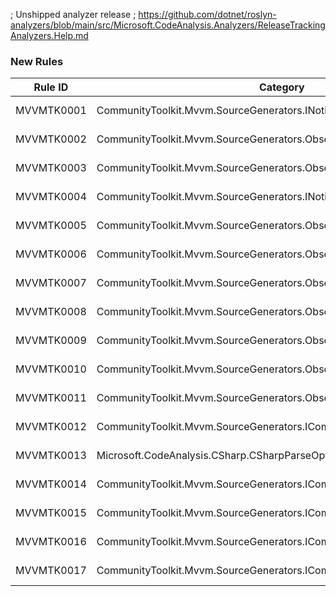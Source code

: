 ﻿; Unshipped analyzer release
; https://github.com/dotnet/roslyn-analyzers/blob/main/src/Microsoft.CodeAnalysis.Analyzers/ReleaseTrackingAnalyzers.Help.md

### New Rules

Rule ID | Category | Severity | Notes
--------|----------|----------|-------
MVVMTK0001 | CommunityToolkit.Mvvm.SourceGenerators.INotifyPropertyChangedGenerator | Error | See https://aka.ms/mvvmtoolkit/error
MVVMTK0002 | CommunityToolkit.Mvvm.SourceGenerators.ObservableObjectGenerator | Error | See https://aka.ms/mvvmtoolkit/error
MVVMTK0003 | CommunityToolkit.Mvvm.SourceGenerators.ObservableRecipientGenerator | Error | See https://aka.ms/mvvmtoolkit/error
MVVMTK0004 | CommunityToolkit.Mvvm.SourceGenerators.INotifyPropertyChangedGenerator | Error | See https://aka.ms/mvvmtoolkit/error
MVVMTK0005 | CommunityToolkit.Mvvm.SourceGenerators.ObservableObjectGenerator | Error | See https://aka.ms/mvvmtoolkit/error
MVVMTK0006 | CommunityToolkit.Mvvm.SourceGenerators.ObservableObjectGenerator | Error | See https://aka.ms/mvvmtoolkit/error
MVVMTK0007 | CommunityToolkit.Mvvm.SourceGenerators.ObservableRecipientGenerator | Error | See https://aka.ms/mvvmtoolkit/error
MVVMTK0008 | CommunityToolkit.Mvvm.SourceGenerators.ObservableRecipientGenerator | Error | See https://aka.ms/mvvmtoolkit/error
MVVMTK0009 | CommunityToolkit.Mvvm.SourceGenerators.ObservablePropertyGenerator | Error | See https://aka.ms/mvvmtoolkit/error
MVVMTK0010 | CommunityToolkit.Mvvm.SourceGenerators.ObservablePropertyGenerator | Error | See https://aka.ms/mvvmtoolkit/error
MVVMTK0011 | CommunityToolkit.Mvvm.SourceGenerators.ObservablePropertyGenerator | Error | See https://aka.ms/mvvmtoolkit/error
MVVMTK0012 | CommunityToolkit.Mvvm.SourceGenerators.ICommandGenerator | Error | See https://aka.ms/mvvmtoolkit/error
MVVMTK0013 | Microsoft.CodeAnalysis.CSharp.CSharpParseOptions | Error | See https://aka.ms/mvvmtoolkit/error
MVVMTK0014 | CommunityToolkit.Mvvm.SourceGenerators.ICommandGenerator | Error | See https://aka.ms/mvvmtoolkit/error
MVVMTK0015 | CommunityToolkit.Mvvm.SourceGenerators.ICommandGenerator | Error | See https://aka.ms/mvvmtoolkit/error
MVVMTK0016 | CommunityToolkit.Mvvm.SourceGenerators.ICommandGenerator | Error | See https://aka.ms/mvvmtoolkit/error
MVVMTK0017 | CommunityToolkit.Mvvm.SourceGenerators.ICommandGenerator | Error | See https://aka.ms/mvvmtoolkit/error
